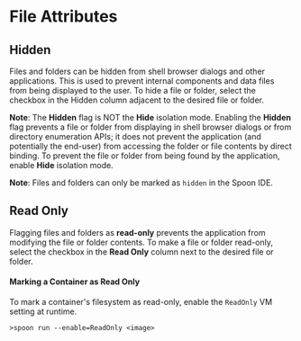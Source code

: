 # File Attributes

## Hidden

Files and folders can be hidden from shell browser  dialogs and other applications. This is used to prevent internal components and data files from being displayed to the user. To hide a file or folder, select the checkbox in the Hidden column adjacent to the desired file or folder.

**Note**: The **Hidden** flag is NOT the **Hide** isolation mode. Enabling the **Hidden** flag prevents a file or folder from displaying in shell browser dialogs or from directory enumeration APIs; it does not prevent the application (and potentially the end-user) from accessing the folder or file contents by direct binding. To prevent the file or folder from being found by the application, enable **Hide** isolation mode.

**Note**: Files and folders can only be marked as `hidden` in the Spoon IDE. 

## Read Only

Flagging files and folders as **read-only** prevents the application from modifying the file or folder contents. To make a file or folder read-only, select the checkbox in the **Read Only** column next to the desired file or folder.

#### Marking a Container as Read Only

To mark a container's filesystem as read-only, enable the `ReadOnly` VM setting at runtime. 

	>spoon run --enable=ReadOnly <image>